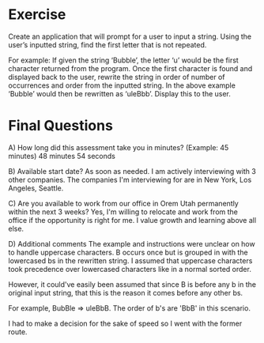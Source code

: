 # Exercise 

Create an application that will prompt for a user to input a string. Using the user’s inputted string, find the first letter that is not repeated. 
 
For example: If given the string ‘Bubble’, the letter ‘u’ would be the first character returned from the program. Once the first character is found and displayed back to the user, rewrite the string in order of number of occurrences and order from the inputted string. In the above example ‘Bubble’ would then be rewritten as ‘uleBbb’. Display this to the user.

# Final Questions
A) How long did this assessment take you in minutes? (Example: 45 minutes)
48 minutes 54 seconds

B) Available start date?
As soon as needed. I am actively interviewing with 3 other companies. The companies I'm interviewing for are in New York, Los Angeles, Seattle.

C) Are you available to work from our office in Orem Utah permanently within the next 3 weeks? 
Yes, I'm willing to relocate and work from the office if the opportunity is right for me. I value growth and learning above all else.

D) Additional comments
The example and instructions were unclear on how to handle uppercase characters. B occurs once but is grouped in with the lowercased bs in the rewritten string. I assumed that uppercase characters took precedence over lowercased characters like in a normal sorted order. 

However, it could've easily been assumed that since B is before any b in the original input string, that this is the reason it comes before any other bs.

For example, BubBle => uleBbB. The order of b's are 'BbB' in this scenario.

I had to make a decision for the sake of speed so I went with the former route.